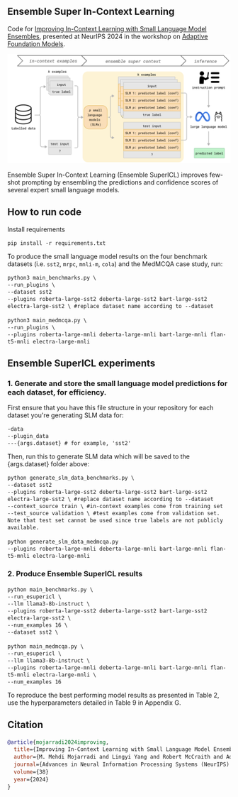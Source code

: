## Ensemble Super In-Context Learning
Code for [Improving In-Context Learning with Small Language Model Ensembles](url), presented at NeurIPS 2024 in the workshop on [Adaptive Foundation Models](https://adaptive-foundation-models.org/).

![schematic of ensemble super in-context learning](schematic.png)

Ensemble Super In-Context Learning (Ensemble SuperICL) improves few-shot prompting by ensembling the predictions and confidence scores of several expert small language models.

## How to run code

Install requirements

```
pip install -r requirements.txt
```

To produce the small language model results on the four benchmark datasets (i.e. `sst2`, `mrpc`, `mnli-m`, `cola`) and the MedMCQA case study, run:

```
python3 main_benchmarks.py \
--run_plugins \
--dataset sst2
--plugins roberta-large-sst2 deberta-large-sst2 bart-large-sst2 electra-large-sst2 \ #replace dataset name according to --dataset

python3 main_medmcqa.py \
--run_plugins \
--plugins roberta-large-mnli deberta-large-mnli bart-large-mnli flan-t5-mnli electra-large-mnli
```

## Ensemble SuperICL experiments

### 1. Generate and store the small language model predictions for each dataset, for efficiency.

First ensure that you have this file structure in your repository for each dataset you're generating SLM data for:

```
-data
--plugin_data
---{args.dataset} # for example, 'sst2'
```

Then, run this to generate SLM data which will be saved to the {args.dataset} folder above:
```
python generate_slm_data_benchmarks.py \
--dataset sst2
--plugins roberta-large-sst2 deberta-large-sst2 bart-large-sst2 electra-large-sst2 \ #replace dataset name according to --dataset
--context_source train \ #in-context examples come from training set
--test_source validation \ #test examples come from validation set. Note that test set cannot be used since true labels are not publicly available.

python generate_slm_data_medmcqa.py
--plugins roberta-large-mnli deberta-large-mnli bart-large-mnli flan-t5-mnli electra-large-mnli
```

### 2. Produce Ensemble SuperICL results

```
python main_benchmarks.py \
--run_esupericl \
--llm llama3-8b-instruct \
--plugins roberta-large-sst2 deberta-large-sst2 bart-large-sst2 electra-large-sst2 \
--num_examples 16 \
--dataset sst2 \

python main_medmcqa.py \
--run_esupericl \
--llm llama3-8b-instruct \
--plugins roberta-large-mnli deberta-large-mnli bart-large-mnli flan-t5-mnli electra-large-mnli \
--num_examples 16
```
To reproduce the best performing model results as presented in Table 2, use the hyperparameters detailed in Table 9 in Appendix G.

## Citation
```bibtex
@article{mojarradi2024improving,
  title={Improving In-Context Learning with Small Language Model Ensembles},
  author={M. Mehdi Mojarradi and Lingyi Yang and Robert McCraith and Adam Mahdi},
  journal={Advances in Neural Information Processing Systems (NeurIPS): Workshop on Adaptive Foundation Models},
  volume={38}
  year={2024}
}
```
